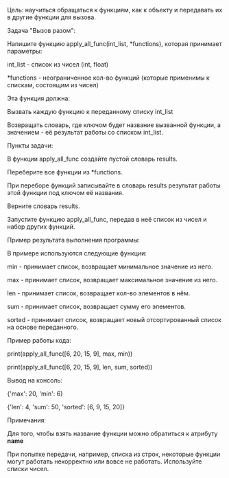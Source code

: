 Цель: научиться обращаться к функциям, как к объекту и передавать их в другие функции для вызова.

Задача "Вызов разом":

Напишите функцию apply_all_func(int_list, *functions), которая принимает параметры:

int_list - список из чисел (int, float)

*functions - неограниченное кол-во функций (которые применимы к спискам, состоящим из чисел)

Эта функция должна:

Вызвать каждую функцию к переданному списку int_list

Возвращать словарь, где ключом будет название вызванной функции, а значением - её результат работы со списком int_list.

Пункты задачи:

В функции apply_all_func создайте пустой словарь results.

Переберите все функции из *functions.

При переборе функций записывайте в словарь results результат работы этой функции под ключом её названия.

Верните словарь results.

Запустите функцию apply_all_func, передав в неё список из чисел и набор других функций.

Пример результата выполнения программы:

В примере используются следующие функции:

min - принимает список, возвращает минимальное значение из него.

max - принимает список, возвращает максимальное значение из него.

len - принимает список, возвращает кол-во элементов в нём.

sum - принимает список, возвращает сумму его элементов.

sorted - принимает список, возвращает новый отсортированный список на основе переданного.

Пример работы кода:

print(apply_all_func([6, 20, 15, 9], max, min))

print(apply_all_func([6, 20, 15, 9], len, sum, sorted))

Вывод на консоль:

{'max': 20, 'min': 6}

{'len': 4, 'sum': 50, 'sorted': [6, 9, 15, 20]}

Примечания:

Для того, чтобы взять название функции можно обратиться к атрибуту __name__

При попытке передачи, например, списка из строк, некоторые функции могут работать некорректно или вовсе не работать. Используйте списки чисел.
